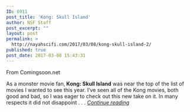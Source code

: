 ```yaml
---
ID: 6911
post_title: 'Kong: Skull Island'
author: NSF Staff
post_excerpt: ""
layout: post
permalink: >
  http://nayahscifi.com/2017/03/08/kong-skull-island-2/
published: true
post_date: 2017-03-08 15:43:31
---
```

From Comingsoon.net

As a monster movie fan,<strong> Kong: Skull Island</strong> was near the top of the list of movies I wanted to see this year. I’ve seen all of the Kong movies, both good and bad, so I was eager to check out this new take on it. In many respects it did not disappoint . . . <a href="http://www.comingsoon.net/movies/reviews/822879-kong-skull-island-review"><em>Continue reading</em></a>